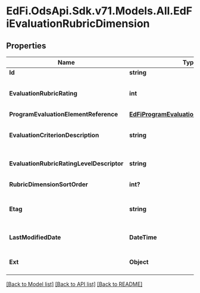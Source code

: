 # EdFi.OdsApi.Sdk.v71.Models.All.EdFiEvaluationRubricDimension

## Properties

Name | Type | Description | Notes
------------ | ------------- | ------------- | -------------
**Id** | **string** |  | [optional] 
**EvaluationRubricRating** | **int** | The numeric rating associated with the evaluation rubric dimension. | 
**ProgramEvaluationElementReference** | [**EdFiProgramEvaluationElementReference**](EdFiProgramEvaluationElementReference.md) |  | 
**EvaluationCriterionDescription** | **string** | The evaluation criterion description for the evaluation rubric dimension. | 
**EvaluationRubricRatingLevelDescriptor** | **string** | The rating level achieved for the evaluation rubric dimension. | [optional] 
**RubricDimensionSortOrder** | **int?** | The sort order of the rubric dimension. | [optional] 
**Etag** | **string** | A unique system-generated value that identifies the version of the resource. | [optional] 
**LastModifiedDate** | **DateTime** | The date and time the resource was last modified. | [optional] 
**Ext** | **Object** | Extensions to the EvaluationRubricDimension entity. | [optional] 

[[Back to Model list]](../README.md#documentation-for-models) [[Back to API list]](../README.md#documentation-for-api-endpoints) [[Back to README]](../README.md)

